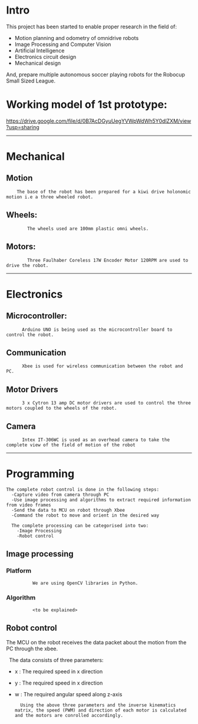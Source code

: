 # Intro
   
   This project has been started to enable proper research in the field of:
   +  Motion planning and odometry of omnidrive robots 
   + Image Processing and Computer Vision 
   + Artificial Intelligence 
   + Electronics circuit design 
   + Mechanical design 
      
And, prepare multiple autonomous soccer playing robots for the Robocup Small Sized League.


# Working model of 1st prototype: 
https://drive.google.com/file/d/0B7AcDGyuUegYVWpWdWh5Y0dlZXM/view?usp=sharing

------------------------------------------------------------------------------------------------------------------------

# Mechanical
    
  ## Motion
        The base of the robot has been prepared for a kiwi drive holonomic motion i.e a three wheeled robot.
        
  ## Wheels:
            The wheels used are 100mm plastic omni wheels.
        
  ## Motors:
            Three Faulhaber Coreless 17W Encoder Motor 120RPM are used to drive the robot.

------------------------------------------------------------------------------------------------------------------------

# Electronics
  
  ## Microcontroller:
          Arduino UNO is being used as the microcontroller board to control the robot.
      
  ## Communication
          Xbee is used for wireless communication between the robot and PC.
      
  ## Motor Drivers
          3 x Cytron 13 amp DC motor drivers are used to control the three motors coupled to the wheels of the robot.
          
  ## Camera
          Intex IT-306WC is used as an overhead camera to take the complete view of the field of motion of the robot

------------------------------------------------------------------------------------------------------------------------

# Programming

    The complete robot control is done in the following steps:
      -Capture video from camera through PC
      -Use image processing and algorithms to extract required information from video frames
      -Send the data to MCU on robot through Xbee
      -Command the robot to move and orient in the desired way
      
      The complete processing can be categorised into two:
        -Image Processing
        -Robot control
        
 ## Image processing
          
   ### Platform
              We are using OpenCV libraries in Python.
              
   ### Algorithm
              <to be explained>
              
 ## Robot control
           
   The MCU on the robot receives the data packet about the motion from the PC through the xbee.
           
   The data consists of three parameters:
   + x : The required speed in x direction
   + y : The required speed in x direction
   + w : The required angular speed along z-axis
           
           Using the above three parameters and the inverse kinematics matrix, the speed (PWM) and direction of each motor is calculated and the motors are conrolled accordingly.
             
